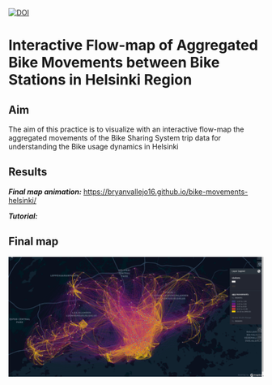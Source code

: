 [![DOI](https://zenodo.org/badge/387138317.svg)](https://zenodo.org/badge/latestdoi/387138317)

# Interactive Flow-map of Aggregated Bike Movements between Bike Stations in Helsinki Region

## Aim
The aim of this practice is to visualize with an interactive flow-map the aggregated movements of the Bike Sharing System trip data for understanding the Bike usage dynamics in Helsinki

## Results

***Final map animation:*** https://bryanvallejo16.github.io/bike-movements-helsinki/

***Tutorial:*** 

## Final map
![animation](gif/gif-movements.gif)
